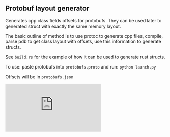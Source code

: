 ## Protobuf layout generator

Generates cpp class fields offsets for protobufs. They can be used later to generated struct with exactly the same memory layout.

The basic outline of method is to use protoc to generate cpp files, compile, parse pdb to get class layout with offsets, use this information to generate structs.

See `build.rs` for the example of how it can be used to generate rust structs.

To use: paste protobufs into `protobufs.proto` and run: `python launch.py`

Offsets will be in `protobufs.json`

![Neko hacker <3](https://embed.pixiv.net/artwork.php?illust_id=90764693)
